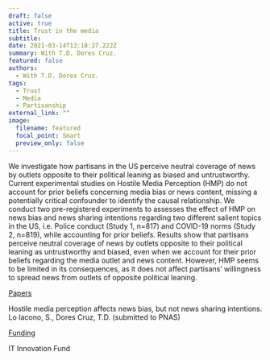 ```yaml
---
draft: false
active: true
title: Trust in the media
subtitle: 
date: 2021-03-14T13:18:27.222Z
summary: With T.D. Dores Cruz.
featured: false
authors:
  - With T.D. Dores Cruz.
tags:
  - Trust
  - Media
  - Partisanship
external_link: ""
image:
  filename: featured
  focal_point: Smart
  preview_only: false
---
```

We investigate how partisans in the US perceive neutral coverage of news by outlets opposite to their political leaning as biased and untrustworthy. Current experimental studies on Hostile Media Perception (HMP) do not account for prior beliefs concerning media bias or news content, missing a potentially critical confounder to identify the causal relationship. We conduct two pre-registered experiments to assesses the effect of HMP on news bias and news sharing intentions regarding two different salient topics in the US, i.e. Police conduct (Study 1, n=817) and COVID-19 norms (Study 2, n=819), while accounting for prior beliefs. Results show that partisans perceive neutral coverage of news by outlets opposite to their political leaning as untrustworthy and biased, even when we account for their prior beliefs regarding the media outlet and news content. However, HMP seems to be limited in its consequences, as it does not affect partisans’ willingness to spread news from outlets of opposite political leaning.

<u>Papers</u> 

Hostile media perception affects news bias, but not news sharing intentions.
Lo Iacono, S., Dores Cruz, T.D. (submitted to PNAS)

<u>Funding</u> 

IT Innovation Fund
